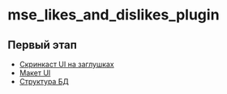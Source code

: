# mse_likes_and_dislikes_plugin
## Первый этап
- [Скринкаст UI на заглушках](https://github.com/moevm/mse_likes_and_dislikes_plugin/issues/8#issuecomment-702088930)
- [Макет UI](https://github.com/moevm/mse_likes_and_dislikes_plugin/issues/4#issuecomment-701549081)
- [Структура БД](https://github.com/moevm/mse_likes_and_dislikes_plugin/issues/3#issuecomment-699081487)

